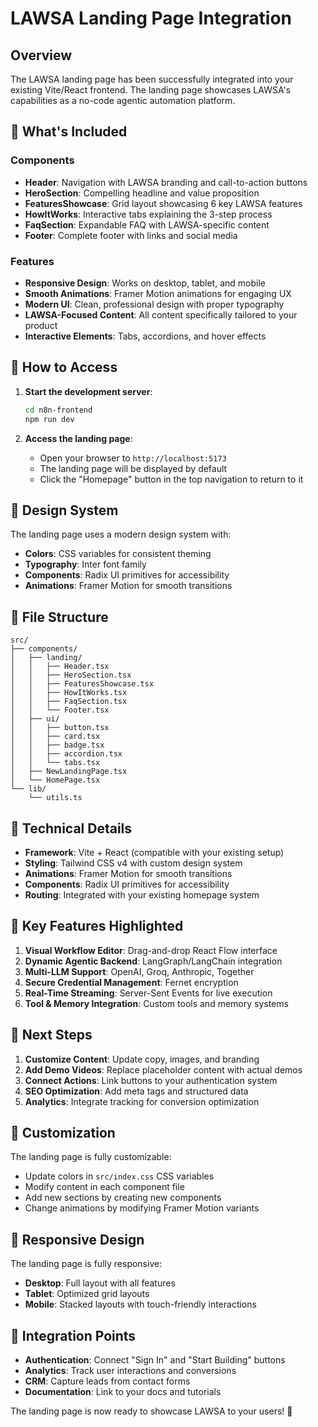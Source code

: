 # LAWSA Landing Page Integration

## Overview

The LAWSA landing page has been successfully integrated into your existing Vite/React frontend. The landing page showcases LAWSA's capabilities as a no-code agentic automation platform.

## 🎯 What's Included

### Components
- **Header**: Navigation with LAWSA branding and call-to-action buttons
- **HeroSection**: Compelling headline and value proposition
- **FeaturesShowcase**: Grid layout showcasing 6 key LAWSA features
- **HowItWorks**: Interactive tabs explaining the 3-step process
- **FaqSection**: Expandable FAQ with LAWSA-specific content
- **Footer**: Complete footer with links and social media

### Features
- **Responsive Design**: Works on desktop, tablet, and mobile
- **Smooth Animations**: Framer Motion animations for engaging UX
- **Modern UI**: Clean, professional design with proper typography
- **LAWSA-Focused Content**: All content specifically tailored to your product
- **Interactive Elements**: Tabs, accordions, and hover effects

## 🚀 How to Access

1. **Start the development server**:
   ```bash
   cd n8n-frontend
   npm run dev
   ```

2. **Access the landing page**:
   - Open your browser to `http://localhost:5173`
   - The landing page will be displayed by default
   - Click the "Homepage" button in the top navigation to return to it

## 🎨 Design System

The landing page uses a modern design system with:
- **Colors**: CSS variables for consistent theming
- **Typography**: Inter font family
- **Components**: Radix UI primitives for accessibility
- **Animations**: Framer Motion for smooth transitions

## 📁 File Structure

```
src/
├── components/
│   ├── landing/
│   │   ├── Header.tsx
│   │   ├── HeroSection.tsx
│   │   ├── FeaturesShowcase.tsx
│   │   ├── HowItWorks.tsx
│   │   ├── FaqSection.tsx
│   │   └── Footer.tsx
│   ├── ui/
│   │   ├── button.tsx
│   │   ├── card.tsx
│   │   ├── badge.tsx
│   │   ├── accordion.tsx
│   │   └── tabs.tsx
│   ├── NewLandingPage.tsx
│   └── HomePage.tsx
└── lib/
    └── utils.ts
```

## 🔧 Technical Details

- **Framework**: Vite + React (compatible with your existing setup)
- **Styling**: Tailwind CSS v4 with custom design system
- **Animations**: Framer Motion for smooth transitions
- **Components**: Radix UI primitives for accessibility
- **Routing**: Integrated with your existing homepage system

## 🎯 Key Features Highlighted

1. **Visual Workflow Editor**: Drag-and-drop React Flow interface
2. **Dynamic Agentic Backend**: LangGraph/LangChain integration
3. **Multi-LLM Support**: OpenAI, Groq, Anthropic, Together
4. **Secure Credential Management**: Fernet encryption
5. **Real-Time Streaming**: Server-Sent Events for live execution
6. **Tool & Memory Integration**: Custom tools and memory systems

## 🚀 Next Steps

1. **Customize Content**: Update copy, images, and branding
2. **Add Demo Videos**: Replace placeholder content with actual demos
3. **Connect Actions**: Link buttons to your authentication system
4. **SEO Optimization**: Add meta tags and structured data
5. **Analytics**: Integrate tracking for conversion optimization

## 🎨 Customization

The landing page is fully customizable:
- Update colors in `src/index.css` CSS variables
- Modify content in each component file
- Add new sections by creating new components
- Change animations by modifying Framer Motion variants

## 📱 Responsive Design

The landing page is fully responsive:
- **Desktop**: Full layout with all features
- **Tablet**: Optimized grid layouts
- **Mobile**: Stacked layouts with touch-friendly interactions

## 🔗 Integration Points

- **Authentication**: Connect "Sign In" and "Start Building" buttons
- **Analytics**: Track user interactions and conversions
- **CRM**: Capture leads from contact forms
- **Documentation**: Link to your docs and tutorials

The landing page is now ready to showcase LAWSA to your users! 🎉
